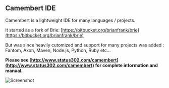 ## Camembert IDE

Camembert is a lightweight IDE for many languages / projects.

It started as a fork of Brie: [https://bitbucket.org/brianfrank/brie](https://bitbucket.org/brianfrank/brie)

But was since heavily cutomized and support for many projects was added : Fantom, Axon, Maven, Node.js, Python, Ruby etc...

**Please see [http://www.status302.com/camembert](http://www.status302.com/camembert) for complete information and manual.**

![Screenshot](https://bitbucket.org/tcolar/camembert/raw/tip/shot.png)


